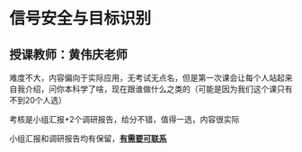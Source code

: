 # 信号安全与目标识别
## 授课教师：黄伟庆老师

难度不大，内容偏向于实际应用，无考试无点名，但是第一次课会让每个人站起来自我介绍，问你本科学了啥，现在跟谁做什么之类的（可能是因为我们这个课只有不到20个人选）

考核是小组汇报+2个调研报告，给分不错，值得一选，内容很实际

小组汇报和调研报告均有保留，[**有需要可联系**](https://github.com/XMF-7/UCAS-Courses-2025/blob/main/README.md)
